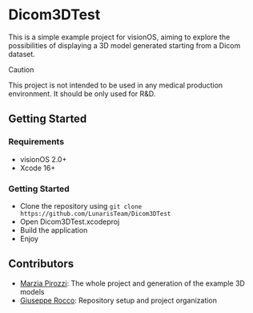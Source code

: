 # Dicom3DTest
This is a simple example project for visionOS, aiming to explore the possibilities of displaying a 3D model generated starting from a Dicom dataset.

> [!CAUTION]
> This project is not intended to be used in any medical production environment. It should be only used for R&D.

## Getting Started
### Requirements
- visionOS 2.0+
- Xcode 16+

### Getting Started
- Clone the repository using ```git clone https://github.com/LunarisTeam/Dicom3DTest```
- Open Dicom3DTest.xcodeproj
- Build the application
- Enjoy

## Contributors
- [Marzia Pirozzi](https://github.com/Marziap): The whole project and generation of the example 3D models
- [Giuseppe Rocco](https://github.com/iOmega8561): Repository setup and project organization
